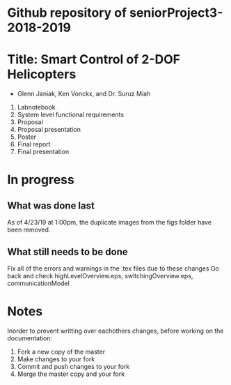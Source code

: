 # Github repository of seniorProject3-2018-2019

# Title: Smart Control of 2-DOF Helicopters

- Glenn Janiak, Ken Vonckx, and Dr. Suruz Miah



01. Labnotebook
02. System level functional requirements
03. Proposal
04. Proposal presentation
05. Poster 
06. Final report
07. Final presentation 



# In progress
## What was done last
As of 4/23/19 at 1:00pm, the duplicate images from the figs folder have been removed.

## What still needs to be done
Fix all of the errors and warnings in the .tex files due to these changes
Go back and check highLevelOverview.eps, switchingOverview.eps, communicationModel



# Notes
Inorder to prevent writting over eachothers changes, before working on the documentation: 
01. Fork a new copy of the master
02. Make changes to your fork
03. Commit and push changes to your fork
04. Merge the master copy and your fork
